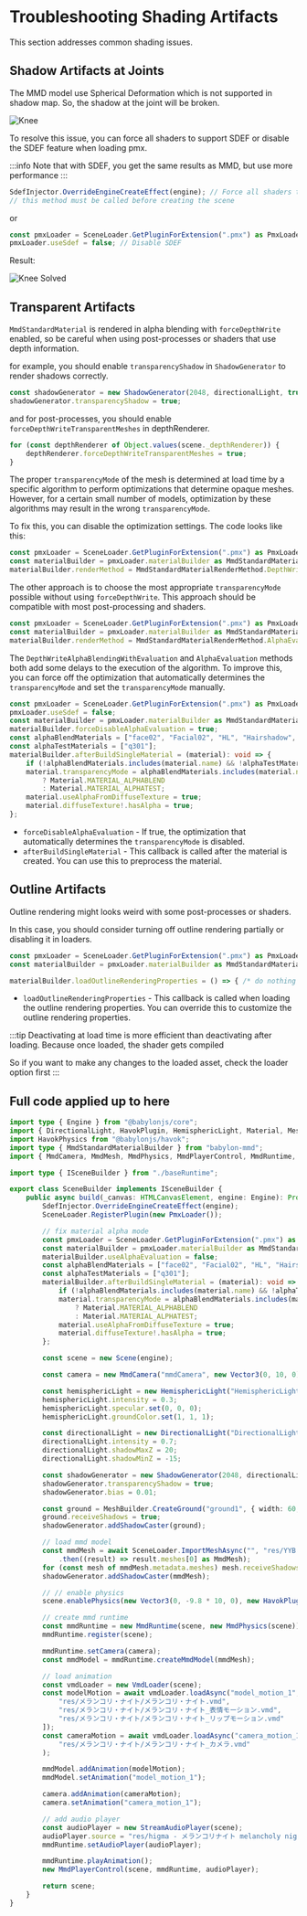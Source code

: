 # Troubleshooting Shading Artifacts

This section addresses common shading issues.

## Shadow Artifacts at Joints

The MMD model use Spherical Deformation which is not supported in shadow map. So, the shadow at the joint will be broken.

![Knee](image.png)

To resolve this issue, you can force all shaders to support SDEF or disable the SDEF feature when loading pmx.

:::info
Note that with SDEF, you get the same results as MMD, but use more performance
:::

```typescript title="src/sceneBuilder.ts"
SdefInjector.OverrideEngineCreateEffect(engine); // Force all shaders to support SDEF
// this method must be called before creating the scene
```

or

```typescript title="src/sceneBuilder.ts"
const pmxLoader = SceneLoader.GetPluginForExtension(".pmx") as PmxLoader;
pmxLoader.useSdef = false; // Disable SDEF
```

Result:

![Knee Solved](image-1.png)

## Transparent Artifacts

`MmdStandardMaterial` is rendered in alpha blending with `forceDepthWrite` enabled, so be careful when using post-processes or shaders that use depth information.

for example, you should enable `transparencyShadow` in `ShadowGenerator` to render shadows correctly.

```typescript
const shadowGenerator = new ShadowGenerator(2048, directionalLight, true, camera);
shadowGenerator.transparencyShadow = true;
```

and for post-processes, you should enable `forceDepthWriteTransparentMeshes` in depthRenderer.

```typescript
for (const depthRenderer of Object.values(scene._depthRenderer)) {
    depthRenderer.forceDepthWriteTransparentMeshes = true;
}
```

The proper `transparencyMode` of the mesh is determined at load time by a specific algorithm to perform optimizations that determine opaque meshes. However, for a certain small number of models, optimization by these algorithms may result in the wrong `transparencyMode`.

To fix this, you can disable the optimization settings. The code looks like this:

```typescript
const pmxLoader = SceneLoader.GetPluginForExtension(".pmx") as PmxLoader;
const materialBuilder = pmxLoader.materialBuilder as MmdStandardMaterialBuilder;
materialBuilder.renderMethod = MmdStandardMaterialRenderMethod.DepthWriteAlphaBlending;
```

The other approach is to choose the most appropriate `transparencyMode` possible without using `forceDepthWrite`. This approach should be compatible with most post-processing and shaders.

```typescript
const pmxLoader = SceneLoader.GetPluginForExtension(".pmx") as PmxLoader;
const materialBuilder = pmxLoader.materialBuilder as MmdStandardMaterialBuilder;
materialBuilder.renderMethod = MmdStandardMaterialRenderMethod.AlphaEvaluation;
```

The `DepthWriteAlphaBlendingWithEvaluation` and `AlphaEvaluation` methods both add some delays to the execution of the algorithm. To improve this, you can force off the optimization that automatically determines the `transparencyMode` and set the `transparencyMode` manually.

```typescript
const pmxLoader = SceneLoader.GetPluginForExtension(".pmx") as PmxLoader;
pmxLoader.useSdef = false;
const materialBuilder = pmxLoader.materialBuilder as MmdStandardMaterialBuilder;
materialBuilder.forceDisableAlphaEvaluation = true;
const alphaBlendMaterials = ["face02", "Facial02", "HL", "Hairshadow", "q302"];
const alphaTestMaterials = ["q301"];
materialBuilder.afterBuildSingleMaterial = (material): void => {
    if (!alphaBlendMaterials.includes(material.name) && !alphaTestMaterials.includes(material.name)) return;
    material.transparencyMode = alphaBlendMaterials.includes(material.name)
        ? Material.MATERIAL_ALPHABLEND
        : Material.MATERIAL_ALPHATEST;
    material.useAlphaFromDiffuseTexture = true;
    material.diffuseTexture!.hasAlpha = true;
};
```

- `forceDisableAlphaEvaluation` - If true, the optimization that automatically determines the `transparencyMode` is disabled.
- `afterBuildSingleMaterial` - This callback is called after the material is created. You can use this to preprocess the material.

## Outline Artifacts

Outline rendering might looks weird with some post-processes or shaders.

In this case, you should consider turning off outline rendering partially or disabling it in loaders.

```typescript title="src/sceneBuilder.ts"
const pmxLoader = SceneLoader.GetPluginForExtension(".pmx") as PmxLoader;
const materialBuilder = pmxLoader.materialBuilder as MmdStandardMaterialBuilder;

materialBuilder.loadOutlineRenderingProperties = () => { /* do nothing */ };
```

- `loadOutlineRenderingProperties` - This callback is called when loading the outline rendering properties. You can override this to customize the outline rendering properties.

:::tip
Deactivating at load time is more efficient than deactivating after loading. Because once loaded, the shader gets compiled

So if you want to make any changes to the loaded asset, check the loader option first
:::

## Full code applied up to here

```typescript title="src/sceneBuilder.ts"
import type { Engine } from "@babylonjs/core";
import { DirectionalLight, HavokPlugin, HemisphericLight, Material, MeshBuilder, Scene, SceneLoader, ShadowGenerator, Vector3 } from "@babylonjs/core";
import HavokPhysics from "@babylonjs/havok";
import type { MmdStandardMaterialBuilder } from "babylon-mmd";
import { MmdCamera, MmdMesh, MmdPhysics, MmdPlayerControl, MmdRuntime, PmxLoader, SdefInjector, StreamAudioPlayer, VmdLoader } from "babylon-mmd";

import type { ISceneBuilder } from "./baseRuntime";

export class SceneBuilder implements ISceneBuilder {
    public async build(_canvas: HTMLCanvasElement, engine: Engine): Promise<Scene> {
        SdefInjector.OverrideEngineCreateEffect(engine);
        SceneLoader.RegisterPlugin(new PmxLoader());

        // fix material alpha mode
        const pmxLoader = SceneLoader.GetPluginForExtension(".pmx") as PmxLoader;
        const materialBuilder = pmxLoader.materialBuilder as MmdStandardMaterialBuilder;
        materialBuilder.useAlphaEvaluation = false;
        const alphaBlendMaterials = ["face02", "Facial02", "HL", "Hairshadow", "q302"];
        const alphaTestMaterials = ["q301"];
        materialBuilder.afterBuildSingleMaterial = (material): void => {
            if (!alphaBlendMaterials.includes(material.name) && !alphaTestMaterials.includes(material.name)) return;
            material.transparencyMode = alphaBlendMaterials.includes(material.name)
                ? Material.MATERIAL_ALPHABLEND
                : Material.MATERIAL_ALPHATEST;
            material.useAlphaFromDiffuseTexture = true;
            material.diffuseTexture!.hasAlpha = true;
        };

        const scene = new Scene(engine);

        const camera = new MmdCamera("mmdCamera", new Vector3(0, 10, 0), scene);

        const hemisphericLight = new HemisphericLight("HemisphericLight", new Vector3(0, 1, 0), scene);
        hemisphericLight.intensity = 0.3;
        hemisphericLight.specular.set(0, 0, 0);
        hemisphericLight.groundColor.set(1, 1, 1);

        const directionalLight = new DirectionalLight("DirectionalLight", new Vector3(0.5, -1, 1), scene);
        directionalLight.intensity = 0.7;
        directionalLight.shadowMaxZ = 20;
        directionalLight.shadowMinZ = -15;

        const shadowGenerator = new ShadowGenerator(2048, directionalLight, true, camera);
        shadowGenerator.transparencyShadow = true;
        shadowGenerator.bias = 0.01;

        const ground = MeshBuilder.CreateGround("ground1", { width: 60, height: 60, subdivisions: 2, updatable: false }, scene);
        ground.receiveShadows = true;
        shadowGenerator.addShadowCaster(ground);

        // load mmd model
        const mmdMesh = await SceneLoader.ImportMeshAsync("", "res/YYB Hatsune Miku_10th/", "YYB Hatsune Miku_10th_v1.02.pmx", scene)
            .then((result) => result.meshes[0] as MmdMesh);
        for (const mesh of mmdMesh.metadata.meshes) mesh.receiveShadows = true;
        shadowGenerator.addShadowCaster(mmdMesh);

        // // enable physics
        scene.enablePhysics(new Vector3(0, -9.8 * 10, 0), new HavokPlugin(true, await HavokPhysics()));

        // create mmd runtime
        const mmdRuntime = new MmdRuntime(scene, new MmdPhysics(scene));
        mmdRuntime.register(scene);

        mmdRuntime.setCamera(camera);
        const mmdModel = mmdRuntime.createMmdModel(mmdMesh);

        // load animation
        const vmdLoader = new VmdLoader(scene);
        const modelMotion = await vmdLoader.loadAsync("model_motion_1", [
            "res/メランコリ・ナイト/メランコリ・ナイト.vmd",
            "res/メランコリ・ナイト/メランコリ・ナイト_表情モーション.vmd",
            "res/メランコリ・ナイト/メランコリ・ナイト_リップモーション.vmd"
        ]);
        const cameraMotion = await vmdLoader.loadAsync("camera_motion_1",
            "res/メランコリ・ナイト/メランコリ・ナイト_カメラ.vmd"
        );

        mmdModel.addAnimation(modelMotion);
        mmdModel.setAnimation("model_motion_1");

        camera.addAnimation(cameraMotion);
        camera.setAnimation("camera_motion_1");

        // add audio player
        const audioPlayer = new StreamAudioPlayer(scene);
        audioPlayer.source = "res/higma - メランコリナイト melancholy night feat.初音ミク.mp3";
        mmdRuntime.setAudioPlayer(audioPlayer);

        mmdRuntime.playAnimation();
        new MmdPlayerControl(scene, mmdRuntime, audioPlayer);

        return scene;
    }
}
```
